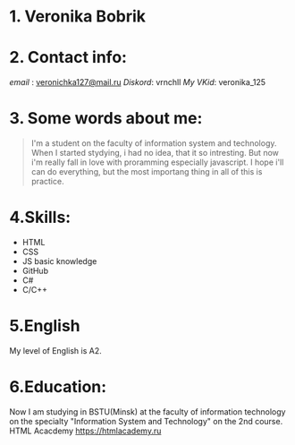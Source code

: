 # 1. Veronika Bobrik
# 2. Contact info:
_email_ : veronichka127@mail.ru
_Diskord_: vrnchll
_My VKid_: veronika_125
# 3. Some words about me:
> I'm a student on the faculty of information system and technology.
> When I started stydying, i had no idea, that it so intresting. But now i'm really fall in love with proramming 
> especially javascript. I hope i'll can do everything, but the most importang thing in all of this is practice.
# 4.Skills:
* HTML
* CSS
* JS basic knowledge
* GitHub
* C#
* C/C++
# 5.English
My level of English is A2.
# 6.Education:
Now I am studying in BSTU(Minsk) at the faculty of information technology on the specialty "Information System and Technology" on the 2nd course.
HTML Acacdemy https://htmlacademy.ru
